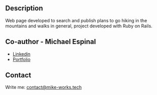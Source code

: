 ## Description
Web page developed to search and publish plans to go hiking in the mountains and walks in general, project developed with Ruby on Rails.

## Co-author - Michael Espinal
* [Linkedin](https://www.linkedin.com/in/michaelec19/)
* [Portfolio](mike-works.tech)

## Contact
Write me: contact@mike-works.tech

